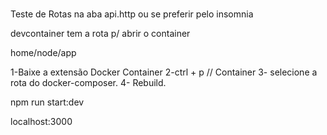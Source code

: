 ###
Teste de Rotas na aba api.http ou se preferir pelo insomnia

devcontainer tem a rota p/ abrir o container 

home/node/app

1-Baixe a extensão Docker Container
2-ctrl + p // Container 
3- selecione a rota do docker-composer. 
4- Rebuild.


npm run start:dev

localhost:3000
